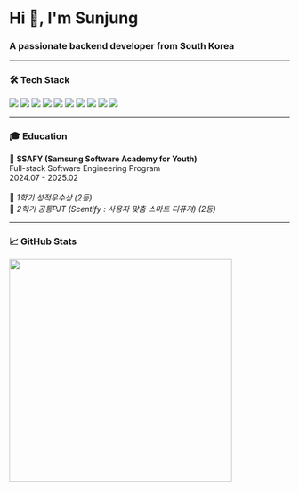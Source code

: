 <h1 align="left">Hi 👋, I'm Sunjung</h1>
<h3 align="left">A passionate backend developer from South Korea</h3>

---

<h3 align="left">🛠️ Tech Stack</h3>
<p align="left">
  <img src="https://img.shields.io/badge/Java-007396?style=flat&logo=java&logoColor=white"/>
  <img src="https://img.shields.io/badge/Spring_Boot-6DB33F?style=flat&logo=spring-boot&logoColor=white"/>
  <img src="https://img.shields.io/badge/MySQL-005C84?style=flat&logo=mysql&logoColor=white"/>
  <img src="https://img.shields.io/badge/Redis-DC382D?style=flat&logo=redis&logoColor=white"/>
  <img src="https://img.shields.io/badge/GitHub-181717?style=flat&logo=github&logoColor=white"/>
  <img src="https://img.shields.io/badge/GitLab-FC6D26?style=flat&logo=gitlab&logoColor=white"/>
  <img src="https://img.shields.io/badge/HTML5-E34F26?style=flat&logo=html5&logoColor=white"/>
  <img src="https://img.shields.io/badge/CSS3-1572B6?style=flat&logo=css3&logoColor=white"/>
  <img src="https://img.shields.io/badge/JavaScript-F7DF1E?style=flat&logo=javascript&logoColor=black"/>
  <img src="https://img.shields.io/badge/Docker-2496ED?style=flat&logo=docker&logoColor=white"/>
</p>

---

<h3 align="left">🎓 Education</h3>
<p align="left">
  🏫 <strong>SSAFY (Samsung Software Academy for Youth)</strong><br>
  Full-stack Software Engineering Program<br>
  2024.07 - 2025.02<br><br>
🏅 <em>1학기 성적우수상 (2등)</em><br>
  🏅 <em>2학기 공통PJT (Scentify : 사용자 맞춤 스마트 디퓨져) (2등)</em><br>

---

### 📈 GitHub Stats
<p align="left">
  <img src="https://github-profile-summary-cards.vercel.app/api/cards/profile-details?username=Sunjung-Eo&theme=tokyonight" width="400"/><br>
</p>
